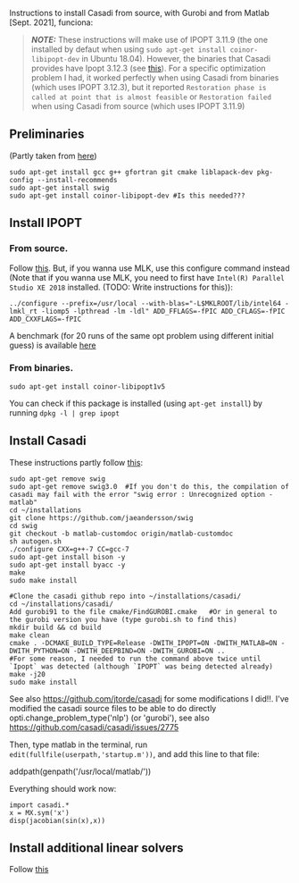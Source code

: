 Instructions to install Casadi from source, with Gurobi and from Matlab [Sept. 2021], funciona:

> **_NOTE:_** These instructions will make use of IPOPT 3.11.9 (the one installed by defaut when using `sudo apt-get install coinor-libipopt-dev` in Ubuntu 18.04). However, the binaries that Casadi provides have Ipopt 3.12.3 (see [this](https://github.com/casadi/casadi/releases#:~:text=3.12.3)). For a specific optimization problem I had, it worked perfectly when using Casadi from binaries (which uses IPOPT 3.12.3), but it reported `Restoration phase is called at point that is almost feasible` or `Restoration failed` when using Casadi from source (which uses IPOPT 3.11.9)


## Preliminaries
(Partly taken from [here](https://github.com/casadi/casadi/wiki/InstallationLinux#installation-on-linux))
```
sudo apt-get install gcc g++ gfortran git cmake liblapack-dev pkg-config --install-recommends
sudo apt-get install swig
sudo apt-get install coinor-libipopt-dev #Is this needed???
```
## Install IPOPT

### From source. 
Follow [this](https://github.com/casadi/casadi/wiki/InstallationLinux#option-2-compiling-ipopt-from-sources). But, if you wanna use MLK, use this configure command instead (Note that if you wanna use MLK, you need to first have `Intel(R) Parallel Studio XE 2018` installed. (TODO: Write instructions for this)):
```
../configure --prefix=/usr/local --with-blas="-L$MKLROOT/lib/intel64 -lmkl_rt -liomp5 -lpthread -lm -ldl" ADD_FFLAGS=-fPIC ADD_CFLAGS=-fPIC ADD_CXXFLAGS=-fPIC
```

A benchmark (for 20 runs of the same opt problem using different initial guess) is available [here](https://github.com/jtorde/panther_plus_plus/blob/master/panther/other/comparison.pdf)

### From binaries.
`sudo apt-get install coinor-libipopt1v5`

You can check if this package is installed (using  `apt-get install`) by running `dpkg -l | grep ipopt`

## Install Casadi
These instructions partly follow [this](https://github.com/casadi/casadi/wiki/matlab):
```
sudo apt-get remove swig
sudo apt-get remove swig3.0  #If you don't do this, the compilation of casadi may fail with the error "swig error : Unrecognized option -matlab"
cd ~/installations
git clone https://github.com/jaeandersson/swig
cd swig
git checkout -b matlab-customdoc origin/matlab-customdoc        
sh autogen.sh
./configure CXX=g++-7 CC=gcc-7            
sudo apt-get install bison -y
sudo apt-get install byacc -y
make
sudo make install

#Clone the casadi github repo into ~/installations/casadi/ 
cd ~/installations/casadi/ 
Add gurobi91 to the file cmake/FindGUROBI.cmake   #Or in general to the gurobi version you have (type gurobi.sh to find this)
mkdir build && cd build
make clean 
cmake . -DCMAKE_BUILD_TYPE=Release -DWITH_IPOPT=ON -DWITH_MATLAB=ON -DWITH_PYTHON=ON -DWITH_DEEPBIND=ON -DWITH_GUROBI=ON ..
#For some reason, I needed to run the command above twice until `Ipopt` was detected (although `IPOPT` was being detected already)
make -j20
sudo make install
```

See also https://github.com/jtorde/casadi  for some modifications I did!!. I've modified the casadi source files to be able to do directly opti.change_problem_type('nlp') (or 'gurobi'), see also https://github.com/casadi/casadi/issues/2775

Then, type matlab in the terminal, run `edit(fullfile(userpath,'startup.m'))`, and add this line to that file:

addpath(genpath('/usr/local/matlab/')) 


Everything should work now:
```
import casadi.*
x = MX.sym('x')
disp(jacobian(sin(x),x))
```

## Install additional linear solvers
Follow [this](https://github.com/jtorde/panther_plus_plus#:~:text=Optional%20(recommended%20for%20better%20performance))
